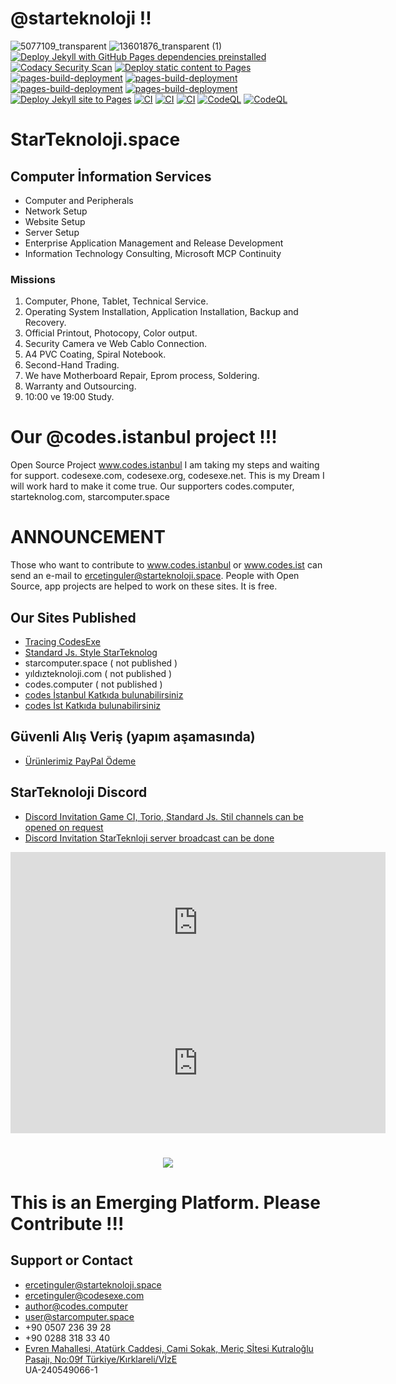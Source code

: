 # @starteknoloji  !!
![5077109_transparent](https://user-images.githubusercontent.com/93947784/187872518-57fd90bd-6821-4e59-8dcb-6f2ecebcb906.png)
![13601876_transparent (1)](https://user-images.githubusercontent.com/93947784/191731086-ee016750-ffd5-430f-80f5-5c126b39c97a.png)
[![Deploy Jekyll with GitHub Pages dependencies preinstalled](https://github.com/StarTeknoloji/Web-Sitesi/actions/workflows/jekyll-gh-pages.yml/badge.svg)](https://github.com/StarTeknoloji/Web-Sitesi/actions/workflows/jekyll-gh-pages.yml)
[![Codacy Security Scan](https://github.com/StarTeknoloji/Web-Sitesi/actions/workflows/codacy.yml/badge.svg)](https://github.com/StarTeknoloji/Web-Sitesi/actions/workflows/codacy.yml)
[![Deploy static content to Pages](https://github.com/StarTeknoloji/Web-Sitesi/actions/workflows/static.yml/badge.svg)](https://github.com/StarTeknoloji/Web-Sitesi/actions/workflows/static.yml)
[![pages-build-deployment](https://github.com/StarTeknoloji/Web-Sitesi/actions/workflows/pages/pages-build-deployment/badge.svg?branch=Codes-Exe-patch-5)](https://github.com/StarTeknoloji/Web-Sitesi/actions/workflows/pages/pages-build-deployment)
[![pages-build-deployment](https://github.com/StarTeknoloji/Web-Sitesi/actions/workflows/pages/pages-build-deployment/badge.svg?branch=gh-pages)](https://github.com/StarTeknoloji/Web-Sitesi/actions/workflows/pages/pages-build-deployment)
[![pages-build-deployment](https://github.com/StarTeknoloji/Web-Sitesi/actions/workflows/pages/pages-build-deployment/badge.svg)](https://github.com/StarTeknoloji/Web-Sitesi/actions/workflows/pages/pages-build-deployment)
[![pages-build-deployment](https://github.com/StarTeknoloji/Web-Sitesi/actions/workflows/pages/pages-build-deployment/badge.svg?branch=er%C3%A7etin)](https://github.com/StarTeknoloji/Web-Sitesi/actions/workflows/pages/pages-build-deployment)
[![Deploy Jekyll site to Pages](https://github.com/StarTeknoloji/Web-Sitesi/actions/workflows/jekyll.yml/badge.svg)](https://github.com/StarTeknoloji/Web-Sitesi/actions/workflows/jekyll.yml)
[![CI](https://github.com/StarTeknoloji/Web-Sitesi/actions/workflows/main.yml/badge.svg)](https://github.com/StarTeknoloji/Web-Sitesi/actions/workflows/main.yml)
[![CI](https://github.com/StarTeknoloji/Web-Sitesi/actions/workflows/starteknoloji.yml/badge.svg)](https://github.com/StarTeknoloji/Web-Sitesi/actions/workflows/starteknoloji.yml)
[![CI](https://github.com/StarTeknoloji/Web-Sitesi/actions/workflows/blank.yml/badge.svg)](https://github.com/StarTeknoloji/Web-Sitesi/actions/workflows/blank.yml)
[![CodeQL](https://github.com/StarTeknoloji/Web-Sitesi/actions/workflows/codeql-analysis.yml/badge.svg)](https://github.com/StarTeknoloji/Web-Sitesi/actions/workflows/codeql-analysis.yml)
[![CodeQL](https://github.com/StarTeknoloji/Web-Sitesi/actions/workflows/codeql.yml/badge.svg)](https://github.com/StarTeknoloji/Web-Sitesi/actions/workflows/codeql.yml)

# StarTeknoloji.space
## Computer İnformation Services     
-  Computer and Peripherals
-  Network Setup
-  Website Setup 
-  Server Setup
-  Enterprise Application Management and Release Development             
-  Information Technology Consulting, Microsoft MCP Continuity
### Missions    
1. Computer, Phone, Tablet, Technical Service.
2. Operating System Installation, Application Installation, Backup and Recovery.
3. Official Printout, Photocopy, Color output. 
4. Security Camera ve Web Cablo  Connection.
5. A4 PVC Coating, Spiral Notebook.
6. Second-Hand Trading.
7. We have Motherboard Repair, Eprom process, Soldering.
8. Warranty and Outsourcing.
9. 10:00 ve 19:00 Study.

# Our @codes.istanbul project !!!
Open Source Project www.codes.istanbul I am taking my steps and waiting for support. codesexe.com, codesexe.org, codesexe.net. This is my Dream I will work hard to make it come true.
Our supporters codes.computer, starteknolog.com, starcomputer.space
# ANNOUNCEMENT
Those who want to contribute to www.codes.istanbul or www.codes.ist can send an e-mail to ercetinguler@starteknoloji.space. People with Open Source, app projects are helped to work on these sites. It is free.
               
## Our Sites Published
- [Tracing CodesExe](https://codesexe.com)        
- [Standard Js. Style StarTeknolog](https://starteknolog.com)
- starcomputer.space   ( not published )
- yıldızteknoloji.com  ( not published )
- codes.computer       ( not published )
- [codes İstanbul Katkıda bulunabilirsiniz](http://codes.istanbul)
- [codes İst Katkıda bulunabilirsiniz](http://.codes.ist)

## Güvenli Alış Veriş (yapım aşamasında)
- [Ürünlerimiz PayPal Ödeme](https://www.starteknoloji.space/PayPal) 
## StarTeknoloji Discord
- [Discord Invitation Game CI, Torio, Standard Js. Stil channels can be opened on request](https://discord.gg/J2vaXFvC8d)
- [Discord Invitation StarTeknloji server broadcast can be done](https://discord.new/p24B69R7WePt)

<iframe src="https://github.com/sponsors/StarTeknoloji/card" title="Sponsor StarTeknoloji" height="225" width="600" style="border: 0;"></iframe>

<iframe src="https://github.com/sponsors/Codes-Exe/card" title="Sponsor Codes-Exe" height="225" width="600" style="border: 0;"></iframe>

<h1 align="center"><img src="https://placekitten.com/300/150"/></h1>

# This is an Emerging Platform. Please Contribute !!!

## Support or Contact
- [ercetinguler@starteknoloji.space](https://outlook.live.com)    
- [ercetinguler@codesexe.com](https://outlook.live.com)
- [author@codes.computer](https://outlook.live.com)
- [user@starcomputer.space](httpd://outlok.live.com)
- +90 0507 236 39 28    
- +90 0288 318 33 40 
- [Evren Mahallesi, Atatürk Caddesi, Cami Sokak, Meriç Sİtesi Kutraloğlu Pasajı, No:09f Türkiye/Kırklareli/VİzE](https://www.google.com/maps/place/StarTeknoloji/@41.5715729,27.7698912,17z/data=!3m1!4b1!4m5!3m4!1s0x0:0x247289a97a83db4f!8m2!3d41.5715729!4d27.7698912)     
UA-240549066-1
